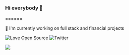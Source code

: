 ### Hi everybody 👋
======

<!--
**omar2308/omar2308** is a ✨ _special_ ✨ repository because its `README.md` (this file) appears on your GitHub profile.

Here are some ideas to get you started:

- 🔭 I’m currently working on ...
- 🌱 I’m currently learning ...
- 👯 I’m looking to collaborate on ...
- 🤔 I’m looking for help with ...
- 💬 Ask me about ...
- 📫 How to reach me: ...
- 😄 Pronouns: ...
- ⚡ Fun fact: ...
-->

🔭 I'm currently working on full stack and financial projects

![Love Open Source](http://img.shields.io/badge/Open%20Source-%E2%9D%A4-green)
![Twitter](https://img.shields.io/twitter/follow/omarfl7.svg?label=Twitter)

<img src="https://github-readme-stats.vercel.app/api?username=omar2308&show_icons=true&hide_title=true" />
